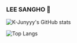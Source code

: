 ### LEE SANGHO 👋
![K-Junyyy's GitHub stats](https://github-readme-stats.vercel.app/api?username=OriBulgogi&show_icons=true&theme=cobalt)

![Top Langs](https://github-readme-stats.vercel.app/api/top-langs/?username=OriBulgogi&layout=Demo&theme=cobalt)


<!--
**OriBulgogi/OriBulgogi** is a ✨ _special_ ✨ repository because its `README.md` (this file) appears on your GitHub profile.

Here are some ideas to get you started:

- 🔭 I’m currently working on ...
- 🌱 I’m currently learning ...
- 👯 I’m looking to collaborate on ...
- 🤔 I’m looking for help with ...
- 💬 Ask me about ...
- 📫 How to reach me: ...
- 😄 Pronouns: ...
- ⚡ Fun fact: ...
-->
